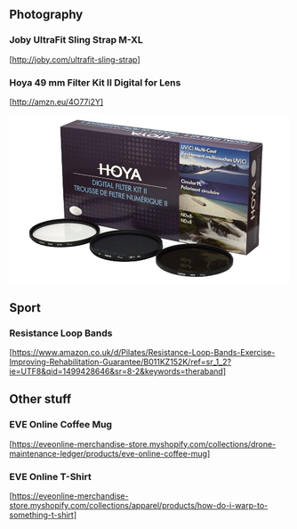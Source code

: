 ## Photography

### Joby UltraFit Sling Strap M-XL

[http://joby.com/ultrafit-sling-strap]

### Hoya 49 mm Filter Kit II Digital for Lens

[http://amzn.eu/4O77i2Y]

![Hoya 49 mm Filter Kit II Digital for Lens](/images/hoya_lens_filters.jpg "Hoya 49 mm Filter Kit II Digital for Lens")

## Sport

### Resistance Loop Bands
[https://www.amazon.co.uk/d/Pilates/Resistance-Loop-Bands-Exercise-Improving-Rehabilitation-Guarantee/B011KZ152K/ref=sr_1_2?ie=UTF8&qid=1499428646&sr=8-2&keywords=theraband]

## Other stuff

### EVE Online Coffee Mug

[https://eveonline-merchandise-store.myshopify.com/collections/drone-maintenance-ledger/products/eve-online-coffee-mug]

### EVE Online T-Shirt

[https://eveonline-merchandise-store.myshopify.com/collections/apparel/products/how-do-i-warp-to-something-t-shirt]
